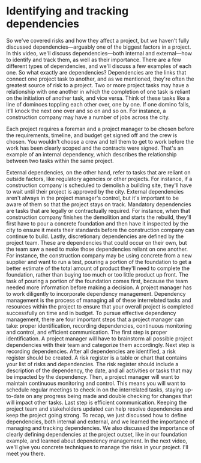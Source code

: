 # Identifying and tracking dependencies

So we've covered risks and how they affect a project, but we haven't fully discussed dependencies—arguably one of the biggest factors in a project. In this video, we'll discuss dependencies—both internal and external—how to identify and track them, as well as their importance. There are a few different types of dependencies, and we'll discuss a few examples of each one. So what exactly are dependencies? Dependencies are the links that connect one project task to another, and as we mentioned, they're often the greatest source of risk to a project. Two or more project tasks may have a relationship with one another in which the completion of one task is reliant on the initiation of another task, and vice versa. Think of these tasks like a line of dominoes toppling each other over, one by one. If one domino falls, it'll knock the next one over and so on and so on. For instance, a construction company may have a number of jobs across the city.

Each project requires a foreman and a project manager to be chosen before the requirements, timeline, and budget get signed off and the crew is chosen. You wouldn't choose a crew and tell them to get to work before the work has been clearly scoped and the contracts were signed. That's an example of an internal dependency, which describes the relationship between two tasks within the same project.

External dependencies, on the other hand, refer to tasks that are reliant on outside factors, like regulatory agencies or other projects. For instance, if a construction company is scheduled to demolish a building site, they'll have to wait until their project is approved by the city. External dependencies aren't always in the project manager's control, but it's important to be aware of them so that the project stays on track. Mandatory dependencies are tasks that are legally or contractually required. For instance, when that construction company finishes the demolition and starts the rebuild, they'll first have to pour a concrete foundation and then have it inspected by the city to ensure it meets their standards before the construction company can continue to build. Lastly, discretionary dependencies are defined by the project team. These are dependencies that could occur on their own, but the team saw a need to make those dependencies reliant on one another. For instance, the construction company may be using concrete from a new supplier and want to run a test, pouring a portion of the foundation to get a better estimate of the total amount of product they'll need to complete the foundation, rather than buying too much or too little product up front. The task of pouring a portion of the foundation comes first, because the team needed more information before making a decision. A project manager has to work diligently to incorporate dependency management. Dependency management is the process of managing all of these interrelated tasks and resources within the project to ensure that your overall project is completed successfully on time and in budget. To pursue effective dependency management, there are four important steps that a project manager can take: proper identification, recording dependencies, continuous monitoring and control, and efficient communication. The first step is proper identification. A project manager will have to brainstorm all possible project dependencies with their team and categorize them accordingly. Next step is recording dependencies. After all dependencies are identified, a risk register should be created. A risk register is a table or chart that contains your list of risks and dependencies. The risk register should include a description of the dependency, the date, and all activities or tasks that may be impacted by the dependency. Then, a project manager will want to maintain continuous monitoring and control. This means you will want to schedule regular meetings to check in on the interrelated tasks, staying up-to-date on any progress being made and double checking for changes that will impact other tasks. Last step is efficient communication. Keeping the project team and stakeholders updated can help resolve dependencies and keep the project going strong. To recap, we just discussed how to define dependencies, both internal and external, and we learned the importance of managing and tracking dependencies. We also discussed the importance of clearly defining dependencies at the project outset, like in our foundation example, and learned about dependency management. In the next video, we'll give you concrete techniques to manage the risks in your project. I'll meet you there.